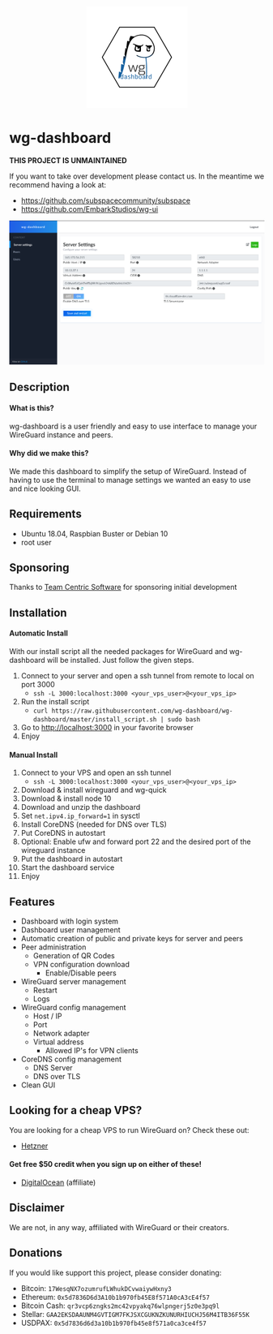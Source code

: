 <p align="center">
	<img src="/dev/wg-dashboard-logo.png" />
</p>

# wg-dashboard

**THIS PROJECT IS UNMAINTAINED**

If you want to take over development please contact us. In the meantime we recommend having a look at:

- https://github.com/subspacecommunity/subspace
- https://github.com/EmbarkStudios/wg-ui

![Dashboard](dev/dashboard.png)

## Description

#### What is this?

wg-dashboard is a user friendly and easy to use interface to manage your WireGuard instance and peers.

#### Why did we make this?

We made this dashboard to simplify the setup of WireGuard. Instead of having to use the terminal to manage settings we wanted an easy to use and nice looking GUI.

## Requirements

* Ubuntu 18.04, Raspbian Buster or Debian 10
* root user

## Sponsoring

Thanks to [Team Centric Software](http://tcs.de) for sponsoring initial development

## Installation

#### Automatic Install

With our install script all the needed packages for WireGuard and wg-dashboard will be installed. Just follow the given steps.

1. Connect to your server and open a ssh tunnel from remote to local on port 3000
	* `ssh -L 3000:localhost:3000 <your_vps_user>@<your_vps_ip>`
2. Run the install script
	* `curl https://raw.githubusercontent.com/wg-dashboard/wg-dashboard/master/install_script.sh | sudo bash`
3. Go to [http://localhost:3000](http://localhost:3000) in your favorite browser
4. Enjoy

#### Manual Install

1. Connect to your VPS and open an ssh tunnel
	* `ssh -L 3000:localhost:3000 <your_vps_user>@<your_vps_ip>`
2. Download & install wireguard and wg-quick
3. Download & install node 10
4. Download and unzip the dashboard
5. Set `net.ipv4.ip_forward=1` in sysctl
6. Install CoreDNS (needed for DNS over TLS)
7. Put CoreDNS in autostart
8. Optional: Enable ufw and forward port 22 and the desired port of the wireguard instance
9. Put the dashboard in autostart
10. Start the dashboard service
11. Enjoy

## Features

* Dashboard with login system
* Dashboard user management
* Automatic creation of public and private keys for server and peers
* Peer administration
	* Generation of QR Codes
	* VPN configuration download
		* Enable/Disable peers
* WireGuard server management
	* Restart
	* Logs
* WireGuard config management
	* Host / IP
	* Port
	* Network adapter
	* Virtual address 
		* Allowed IP's for VPN clients
* CoreDNS config management
	* DNS Server
	* DNS over TLS
* Clean GUI

## Looking for a cheap VPS?

You are looking for a cheap VPS to run WireGuard on? Check these out:

-   [Hetzner](https://www.hetzner.com/cloud)

#### Get free \$50 credit when you sign up on either of these!

-   [DigitalOcean](https://m.do.co/c/8d5e8ac9b8f1) (affiliate)

## Disclaimer

We are not, in any way, affiliated with WireGuard or their creators.

## Donations

If you would like support this project, please consider donating:

-   Bitcoin: `17WesqNX7ozumrufLWhukDCvwaiywHxny3`
-   Ethereum: `0x5d7836D6d3A10b1b970fb45E8f571A0cA3cE4f57`
-   Bitcoin Cash: `qr3vcp6zngks2mc42vpyakq76wlpngerj5z0e3pq9l`
-   Stellar: `GAA2EKSDAAUNM4GVTIGM7FKJSXCGUKNZKUNURHIUCHJ56M4ITB36F55K`
-   USDPAX: `0x5d7836d6d3a10b1b970fb45e8f571a0ca3ce4f57`
